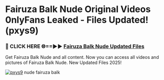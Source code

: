 # Fairuza Balk Nude Original Videos 0nlyFans Leaked - Files Updated! (pxys9)

<h3>🔴 CLICK HERE 🌐==►► <a href="https://tinyurl.com/4mcuefdz" rel="nofollow">Fairuza Balk Nude Updated Files</a></h3>

Get Fairuza Balk Nude and all content. Now you can access all videos and pictures of Fairuza Balk Nude. New Updated Files 2025!

[![pxys9](https://i.imgur.com/StAQSOY.gif)](https://tinyurl.com/4mcuefdz)
nude fairuza balk